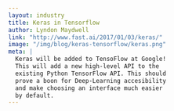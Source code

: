 ```yaml
---
layout: industry
title: Keras in Tensorflow
author: Lyndon Maydwell
link: "http://www.fast.ai/2017/01/03/keras/"
image: "/img/blog/keras-tensorflow/keras.png"
meta: |
  Keras will be added to TensoFlow at Google!
  This will add a new high-level API to the
  existing Python TensorFlow API. This should
  prove a boon for Deep-Learning accesibility
  and make choosing an interface much easier
  by default.
---
```


